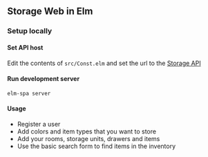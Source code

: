 ## Storage Web in Elm

### Setup locally

#### Set API host
Edit the contents of `src/Const.elm` and set the url to the [Storage API](https://github.com/trajkovvlatko/storage-api/)

#### Run development server
```
elm-spa server
```

#### Usage

- Register a user
- Add colors and item types that you want to store
- Add your rooms, storage units, drawers and items
- Use the basic search form to find items in the inventory
